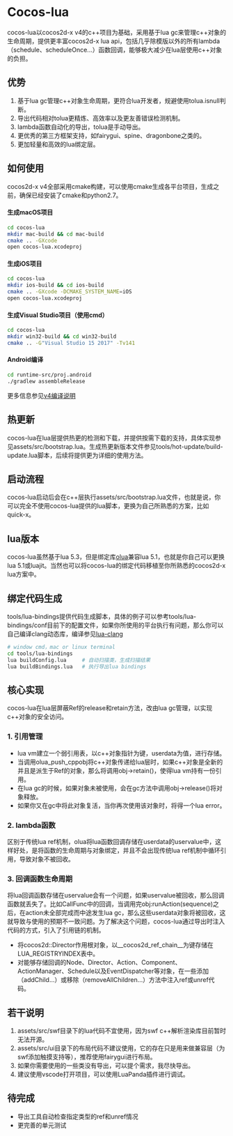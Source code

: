 # Cocos-lua

cocos-lua以cocos2d-x v4的c++项目为基础，采用基于lua gc来管理c++对象的生命周期，提供更丰富cocos2d-x lua api，包括几乎除模版以外的所有lambda（schedule、scheduleOnce...）函数回调，能够极大减少在lua层使用c++对象的负担。

## 优势

1. 基于lua gc管理c++对象生命周期，更符合lua开发者，规避使用tolua.isnull判断。
2. 导出代码相对tolua更精炼、高效率以及更友善错误检测机制。
3. lambda函数自动化的导出，tolua是手动导出。
4. 更优秀的第三方框架支持，如fairygui、spine、dragonbone之类的。
5. 更加轻量和高效的lua绑定层。

## 如何使用

cocos2d-x v4全部采用cmake构建，可以使用cmake生成各平台项目，生成之前，确保已经安装了cmake和python2.7。

#### 生成macOS项目

```sh
cd cocos-lua
mkdir mac-build && cd mac-build
cmake .. -GXcode
open cocos-lua.xcodeproj
```

#### 生成iOS项目

```sh
cd cocos-lua
mkdir ios-build && cd ios-build
cmake .. -GXcode -DCMAKE_SYSTEM_NAME=iOS
open cocos-lua.xcodeproj
```

#### 生成Visual Studio项目（使用cmd）

```sh
cd cocos-lua
mkdir win32-build && cd win32-build
cmake .. -G"Visual Studio 15 2017" -Tv141
```

#### Android编译
```sh
cd runtime-src/proj.android
./gradlew assembleRelease
```

更多信息参见[v4编译说明](https://github.com/cocos2d/cocos2d-x/blob/v4/cmake/README.md)

## 热更新

cocos-lua在lua层提供热更的检测和下载，并提供按需下载的支持，具体实现参见assets/src/bootstrap.lua。生成热更新版本文件参见tools/hot-update/build-update.lua脚本，后续将提供更为详细的使用方法。

## 启动流程

cocos-lua启动后会在c++层执行assets/src/bootstrap.lua文件，也就是说，你可以完全不使用cocos-lua提供的lua脚本，更换为自己所熟悉的方案，比如quick-x。

## lua版本

cocos-lua虽然基于lua 5.3，但是绑定库[olua](https://github.com/zhongfq/olua)兼容lua 5.1，也就是你自己可以更换lua 5.1或luajit。当然也可以将cocos-lua的绑定代码移植至你所熟悉的cocos2d-x lua方案中。

## 绑定代码生成

tools/lua-bindings提供代码生成脚本，具体的例子可以参考tools/lua-bindings/conf目前下的配置文件，如果你所使用的平台执行有问题，那么你可以自己编译clang动态库，编译参见[lua-clang](https://github.com/zhongfq/lua-clang)
```sh
# window cmd，mac or linux terminal
cd tools/lua-bindings
lua buildConfig.lua     # 自动扫描类，生成扫描结果
lua buildBindings.lua   # 执行导出lua bindings
```

## 核心实现

cocos-lua在lua层屏蔽Ref的release和retain方法，改由lua gc管理，以实现c++对象的安全访问。

### 1. 引用管理
+ lua vm建立一个弱引用表，以c++对象指针为键，userdata为值，进行存储。
+ 当调用olua_push_cppobj将c++对象传递给lua层时，如果c++对象是全新的并且是派生于Ref的对象，那么将调用obj->retain()，使得lua vm持有一份引用。
+ 在lua gc的时候，如果对象未被使用，会在gc方法中调用obj->release()将对象释放。
+ 如果你又在gc中将此对象复活，当你再次使用该对象时，将得一个lua error。

### 2. lambda函数

区别于传统lua ref机制，olua将lua函数回调存储在userdata的uservalue中，这样好处，是将函数的生命周期与对象绑定，并且不会出现传统lua ref机制中循环引用，导致对象不被回收。

### 3. 回调函数生命周期

将lua回调函数存储在uservalue会有一个问题，如果uservalue被回收，那么回调函数就丢失了。比如CallFunc中的回调，当调用完obj:runAction(sequence)之后，在action未全部完成而中途发生lua gc，那么这些userdata对象将被回收，这就导致与使用的预期不一致问题。为了解决这个问题，cocos-lua通过导出时注入代码的方式，引入了引用链的机制。

+ 将cocos2d::Director作用根对象，以__cocos2d_ref_chain__为键存储在LUA_REGISTRYINDEX表中。
+ 对能够存储回调的Node、Director、Action、Component、ActionManager、Schedule以及EventDispatcher等对象，在一些添加（addChild...）或移除（removeAllChildren...）方法中注入ref或unref代码。

## 若干说明
1. assets/src/swf目录下的lua代码不宜使用，因为swf c++解析渲染库目前暂时无法开源。
2. assets/src/ui目录下的布局代码不建议使用，它的存在只是用来做兼容层（为swf添加触摸支持等），推荐使用fairygui进行布局。
3. 如果你需要使用的一些类没有导出，可以提个需求，我尽快导出。
4. 建议使用vscode打开项目，可以使用LuaPanda插件进行调试。

## 待完成

+ 导出工具自动检查指定类型的ref和unref情况
+ 更完善的单元测试